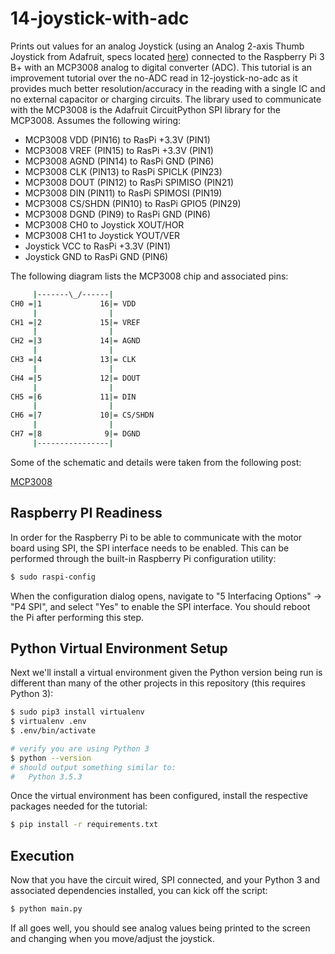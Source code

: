 # 14-joystick-with-adc

Prints out values for an analog Joystick (using an Analog 2-axis Thumb Joystick from Adafruit, specs
located [here](http://adafru.it/512)) connected to the Raspberry Pi 3 B+ with an MCP3008 analog to
digital converter (ADC). This tutorial is an improvement tutorial over the no-ADC read in 12-joystick-no-adc
as it provides much better resolution/accuracy in the reading with a single IC and no external capacitor
or charging circuits. The library used to communicate with the MCP3008 is the Adafruit CircuitPython SPI
library for the MCP3008. Assumes the following wiring:

- MCP3008 VDD (PIN16) to RasPi +3.3V (PIN1)
- MCP3008 VREF (PIN15) to RasPi +3.3V (PIN1)
- MCP3008 AGND (PIN14) to RasPi GND (PIN6)
- MCP3008 CLK (PIN13) to RasPi SPICLK (PIN23)
- MCP3008 DOUT (PIN12) to RasPi SPIMISO (PIN21)
- MCP3008 DIN (PIN11) to RasPi SPIMOSI (PIN19)
- MCP3008 CS/SHDN (PIN10) to RasPi GPIO5 (PIN29)
- MCP3008 DGND (PIN9) to RasPi GND (PIN6)
- MCP3008 CH0 to Joystick XOUT/HOR
- MCP3008 CH1 to Joystick YOUT/VER
- Joystick VCC to RasPi +3.3V (PIN1)
- Joystick GND to RasPi GND (PIN6)

The following diagram lists the MCP3008 chip and associated pins:

```bash
     |-------\_/------|
CH0 =|1             16|= VDD
     |                |
CH1 =|2             15|= VREF
     |                |
CH2 =|3             14|= AGND
     |                |
CH3 =|4             13|= CLK
     |                |
CH4 =|5             12|= DOUT
     |                |
CH5 =|6             11|= DIN
     |                |
CH6 =|7             10|= CS/SHDN
     |                |
CH7 =|8              9|= DGND
     |----------------|
```

Some of the schematic and details were taken from the following post:

[MCP3008](https://learn.adafruit.com/mcp3008-spi-adc/python-circuitpython)

## Raspberry PI Readiness

In order for the Raspberry Pi to be able to communicate with the motor board using SPI, the SPI interface
needs to be enabled. This can be performed through the built-in Raspberry Pi configuration utility:

```bash
$ sudo raspi-config
```

When the configuration dialog opens, navigate to "5 Interfacing Options" -> "P4 SPI", and select "Yes"
to enable the SPI interface. You should reboot the Pi after performing this step.

## Python Virtual Environment Setup

Next we'll install a virtual environment given the Python version being run is different than many of the
other projects in this repository (this requires Python 3):

```bash
$ sudo pip3 install virtualenv
$ virtualenv .env
$ .env/bin/activate

# verify you are using Python 3
$ python --version
# should output something similar to:
#   Python 3.5.3
```

Once the virtual environment has been configured, install the respective packages needed
for the tutorial:

```bash
$ pip install -r requirements.txt
```

## Execution

Now that you have the circuit wired, SPI connected, and your Python 3 and associated dependencies installed,
you can kick off the script:

```bash
$ python main.py
```

If all goes well, you should see analog values being printed to the screen and changing when you move/adjust
the joystick.
